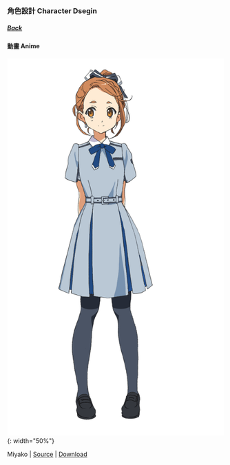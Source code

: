 ### 角色設計 Character Dsegin
##### [Back](../readme.md)

#### 動畫 Anime
![Miyako_anime](../Character%20Design/Anime/Miyako_anime.PNG){: width="50%"}

 Miyako | [Source](http://www.nanabunnonijyuuni.com/assets/img/chara/01_miyako/img_chara_anime.png) | [Download](https://github.com/LYHPandaKing/227PhotoBackup/raw/master/Character%20Design/Anime/Miyako_anime.PNG)
 
 
